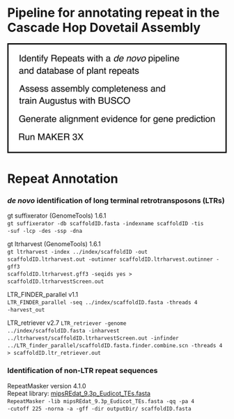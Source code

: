 # Pipeline for annotating repeat in the Cascade Hop Dovetail Assembly  

![alt text](../utility/images/annotation_pipeline.png)  

# Repeat Annotation
### *de novo* identification of long terminal retrotransposons (LTRs)
gt suffixerator (GenomeTools) 1.6.1  
<code>gt suffixerator -db scaffoldID.fasta -indexname scaffoldID -tis -suf -lcp -des -ssp -dna</code>

gt ltrharvest (GenomeTools) 1.6.1  
<code>gt ltrharvest -index ../index/scaffoldID -out scaffoldID.ltrharvest.out -outinner scaffoldID.ltrharvest.outinner -gff3 scaffoldID.ltrharvest.gff3 -seqids yes > scaffoldID.ltrharvestScreen.out</code>

LTR_FINDER_parallel v1.1  
<code>LTR_FINDER_parallel -seq ../index/scaffoldID.fasta -threads 4 -harvest_out</code>

LTR_retriever v2.7
<code>LTR_retriever -genome ../index/scaffoldID.fasta -inharvest ../ltrharvest/scaffoldID.ltrharvestScreen.out -infinder ../LTR_finder_parallel/scaffoldID.fasta.finder.combine.scn -threads 4 > scaffoldID.ltr_retriever.out</code>

### Identification of non-LTR repeat sequences
RepeatMasker version 4.1.0  
Repeat library: [mipsREdat_9.3p_Eudicot_TEs.fasta](https://www.mmnt.net/db/0/0/ftp.mips.embnet.org/plants/REdat)  
<code>RepeatMasker -lib mipsREdat_9.3p_Eudicot_TEs.fasta -qq -pa 4 -cutoff 225 -norna -a -gff -dir outputDir/ scaffoldID.fasta</code>  

